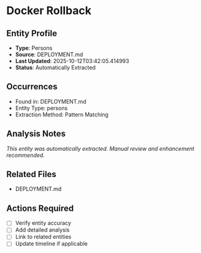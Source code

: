 # Docker Rollback

## Entity Profile
- **Type**: Persons
- **Source**: DEPLOYMENT.md
- **Last Updated**: 2025-10-12T03:42:05.414993
- **Status**: Automatically Extracted

## Occurrences
- Found in: DEPLOYMENT.md
- Entity Type: persons
- Extraction Method: Pattern Matching

## Analysis Notes
*This entity was automatically extracted. Manual review and enhancement recommended.*

## Related Files
- DEPLOYMENT.md

## Actions Required
- [ ] Verify entity accuracy
- [ ] Add detailed analysis
- [ ] Link to related entities
- [ ] Update timeline if applicable

